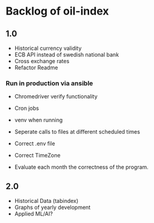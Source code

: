 # Backlog of oil-index

## 1.0
- Historical currency validity
- ECB API instead of swedish national bank
- Cross exchange rates
- Refactor Readme

### Run in production via ansible
- Chromedriver verify functionality
- Cron jobs
- venv when running
- Seperate calls to files at different scheduled times
- Correct .env file
- Correct TimeZone

- Evaluate each month the correctness of the program.

## 2.0
- Historical Data (tabindex)
- Graphs of yearly development
- Applied ML/AI?
